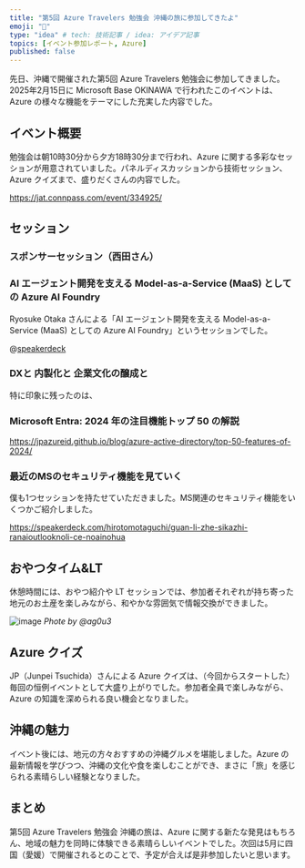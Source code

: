 ```yaml
---
title: "第5回 Azure Travelers 勉強会 沖縄の旅に参加してきたよ"
emoji: "🛫" 
type: "idea" # tech: 技術記事 / idea: アイデア記事
topics: [イベント参加レポート, Azure] 
published: false
---
```

先日、沖縄で開催された第5回 Azure Travelers 勉強会に参加してきました。2025年2月15日に Microsoft Base OKINAWA で行われたこのイベントは、Azure の様々な機能をテーマにした充実した内容でした。

## イベント概要

勉強会は朝10時30分から夕方18時30分まで行われ、Azure に関する多彩なセッションが用意されていました。パネルディスカッションから技術セッション、 Azure クイズまで、盛りだくさんの内容でした。

https://jat.connpass.com/event/334925/

## セッション
### スポンサーセッション（西田さん）

### AI エージェント開発を支える Model-as-a-Service (MaaS) としての Azure AI Foundry

Ryosuke Otaka さんによる「AI エージェント開発を支える Model-as-a-Service (MaaS) としての Azure AI Foundry」というセッションでした。

@[speakerdeck](3ac02649e9a448189a06b93a5e3a9b1b)

### DXと 内製化と 企業文化の醸成と

特に印象に残ったのは、

### Microsoft Entra: 2024 年の注目機能トップ 50 の解説



https://jpazureid.github.io/blog/azure-active-directory/top-50-features-of-2024/

### 最近のMSのセキュリティ機能を見ていく

僕も1つセッションを持たせていただきました。MS関連のセキュリティ機能をいくつかご紹介しました。

https://speakerdeck.com/hirotomotaguchi/guan-li-zhe-sikazhi-ranaioutlooknoli-ce-noainohua

## おやつタイム&LT

休憩時間には、おやつ紹介や LT セッションでは、参加者それぞれが持ち寄った地元のお土産を楽しみながら、和やかな雰囲気で情報交換ができました。

![image](https://github.com/user-attachments/assets/65904069-3e95-460d-b25e-22dac82c0f8e)
*Phote by @ag0u3*

## Azure クイズ

JP（Junpei Tsuchida）さんによる Azure クイズは、（今回からスタートした）毎回の恒例イベントとして大盛り上がりでした。参加者全員で楽しみながら、Azure の知識を深められる良い機会となりました。

## 沖縄の魅力

イベント後には、地元の方々おすすめの沖縄グルメを堪能しました。Azure の最新情報を学びつつ、沖縄の文化や食を楽しむことができ、まさに「旅」を感じられる素晴らしい経験となりました。

## まとめ

第5回 Azure Travelers 勉強会 沖縄の旅は、Azure に関する新たな発見はもちろん、地域の魅力を同時に体験できる素晴らしいイベントでした。次回は5月に四国（愛媛）で開催されるとのことで、予定が合えば是非参加したいと思います。
